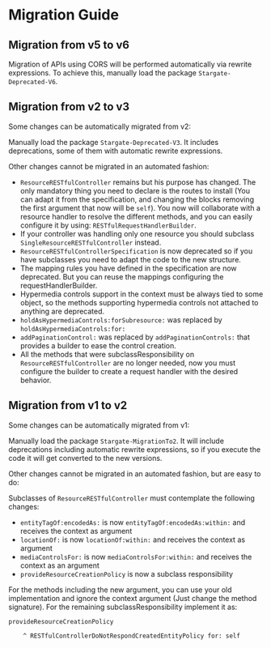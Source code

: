 # Migration Guide

## Migration from v5 to v6

Migration of APIs using CORS will be performed automatically via rewrite expressions. To achieve this, manually load the package `Stargate-Deprecated-V6`.

## Migration from v2 to v3

Some changes can be automatically migrated from v2:

Manually load the package `Stargate-Deprecated-V3`. It includes deprecations, some of them with automatic rewrite expressions.

Other changes cannot be migrated in an automated fashion:

- `ResourceRESTfulController` remains but his purpose has changed. The only mandatory thing you need to declare is the routes to install (You can adapt it from the specification, and changing the blocks removing the first argument that now will be `self`). You now will collaborate with a resource handler to resolve the different methods, and you can easily configure it by using: `RESTfulRequestHandlerBuilder`.
- If your controller was handling only one resource you should subclass `SingleResourceRESTfulController` instead.
- `ResourceRESTfulControllerSpecification` is now deprecated so if you have subclasses you need to adapt the code to the new structure.
- The mapping rules you have defined in the specification are now deprecated. But you can reuse the mappings configuring the requestHandlerBuilder.
- Hypermedia controls support in the context must be always tied to some object, so the methods supporting hypermedia controls not attached to anything are deprecated.
- `holdAsHypermediaControls:forSubresource:` was replaced by `holdAsHypermediaControls:for:`
- `addPaginationControl:` was replaced by `addPaginationControls:` that provides a builder to ease the control creation.
- All the methods that were subclassResponsibility on `ResourceRESTfulController` are no longer needed, now you must configure the builder to create a request handler with the desired behavior.

## Migration from v1 to v2

Some changes can be automatically migrated from v1:

Manually load the package `Stargate-MigrationTo2`. It will include deprecations including automatic rewrite expressions, so if you execute the code it will get converted to the new versions.

Other changes cannot be migrated in an automated fashion, but are easy to do:

Subclasses of `ResourceRESTfulController` must contemplate the following changes:
- `entityTagOf:encodedAs:` is now `entityTagOf:encodedAs:within:` and receives the context as argument
- `locationOf:` is now `locationOf:within:` and receives the context as argument
- `mediaControlsFor:` is now `mediaControlsFor:within:` and receives the context as an argument
- `provideResourceCreationPolicy` is now a subclass responsibility

For the methods including the new argument, you can use your old implementation and ignore the context argument (Just change the method signature). For the remaining subclassResponsibility implement it as:

```smalltalk
provideResourceCreationPolicy

	^ RESTfulControllerDoNotRespondCreatedEntityPolicy for: self
```
